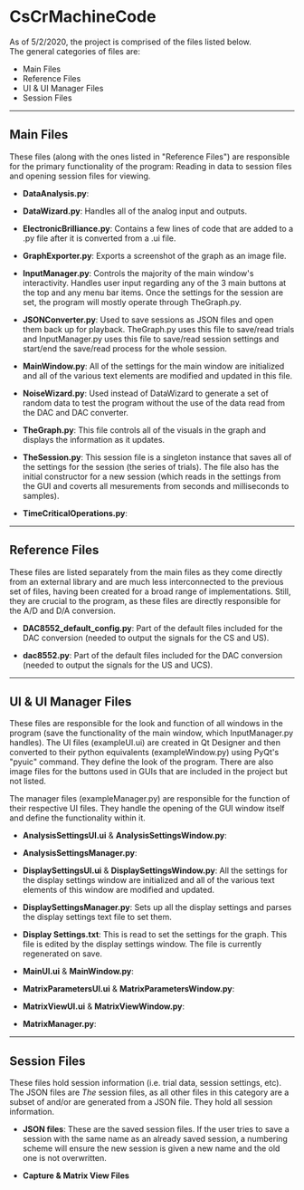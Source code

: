 # CsCrMachineCode
As of 5/2/2020, the project is comprised of the files listed below.\
The general categories of files are:
- Main Files
- Reference Files
- UI & UI Manager Files
- Session Files

---
## Main Files
These files (along with the ones listed in "Reference Files") are responsible for the 
primary functionality of the program: Reading in data to session files and opening session 
files for viewing.

- **DataAnalysis.py**:

- **DataWizard.py**:
    Handles all of the analog input and outputs.

- **ElectronicBrilliance.py**:
    Contains a few lines of code that are added to a .py file after it is converted from a 
    .ui file.

- **GraphExporter.py**:
    Exports a screenshot of the graph as an image file.

- **InputManager.py**:
    Controls the majority of the main window's interactivity. Handles user input regarding
    any of the 3 main buttons at the top and any menu bar items. Once the settings for the 
    session are set, the program will mostly operate through TheGraph.py.

- **JSONConverter.py**:
    Used to save sessions as JSON files and open them back up for playback. TheGraph.py 
    uses this file to save/read trials and InputManager.py uses this file to save/read
	session settings and start/end the save/read process for the whole session.

- **MainWindow.py**:
    All of the settings for the main window are initialized and all of the various text 
    elements are modified and updated in this file.

- **NoiseWizard.py**:
    Used instead of DataWizard to generate a set of random data to test the program 
	without the use of the data read from the DAC and DAC converter.

- **TheGraph.py**:
    This file controls all of the visuals in the graph and displays the information as it 
    updates.

- **TheSession.py**:
    This session file is a singleton instance that saves all of the settings for 
	the session (the series of trials). The file also has the initial constructor for a 
	new session (which reads in the settings from the GUI and coverts all mesurements from 
	seconds and milliseconds to samples).

- **TimeCriticalOperations.py**:

---	
## Reference Files
These files are listed separately from the main files as they come directly from an 
external library and are much less interconnected to the previous set of files, having 
been created for a broad range of implementations. Still, they are crucial to the program, 
as these files are directly responsible for the A/D and D/A conversion.

- **DAC8552_default_config.py**:
    Part of the default files included for the DAC conversion (needed to output the 
	signals for the CS and US).

- **dac8552.py**:
    Part of the default files included for the DAC conversion (needed to output the 
	signals for the US and UCS).	

---
## UI & UI Manager Files
These files are responsible for the look and function of all windows in the program 
(save the functionality of the main window, which InputManager.py handles). The UI files 
(exampleUI.ui) are created in Qt Designer and then converted to their python equivalents 
(exampleWindow.py) using PyQt's "pyuic" command. They define the look of the program. 
There are also image files for the buttons used in GUIs that are included in the project 
but not listed. 

The manager files (exampleManager.py) are responsible for the function of their respective 
UI files. They handle the opening of the GUI window itself and define the functionality 
within it. 

- **AnalysisSettingsUI.ui** & **AnalysisSettingsWindow.py**:

- **AnalysisSettingsManager.py**:

- **DisplaySettingsUI.ui** & **DisplaySettingsWindow.py**:
    All the settings for the display settings window are initialized and all of the 
	various text elements of this window are modified and updated.

- **DisplaySettingsManager.py**:
    Sets up all the display settings and parses the display settings text file to set them.

- **Display Settings.txt**:
    This is read to set the settings for the graph. This file is edited by the display 
	settings window. The file is currently regenerated on save.

- **MainUI.ui** & **MainWindow.py**:

- **MatrixParametersUI.ui** & **MatrixParametersWindow.py**:

- **MatrixViewUI.ui** & **MatrixViewWindow.py**:

- **MatrixManager.py**:

---
## Session Files
These files hold session information (i.e. trial data, session settings, etc). The JSON 
files are *The* session files, as all other files in this category are a subset of and/or 
are generated from a JSON file. They hold all session information.

- **JSON files**:
    These are the saved session files. If the user tries to save a session with the same name as
	an already saved session, a numbering scheme will ensure the new session is given a new name
	and the old one is not overwritten.

- **Capture & Matrix View Files**
